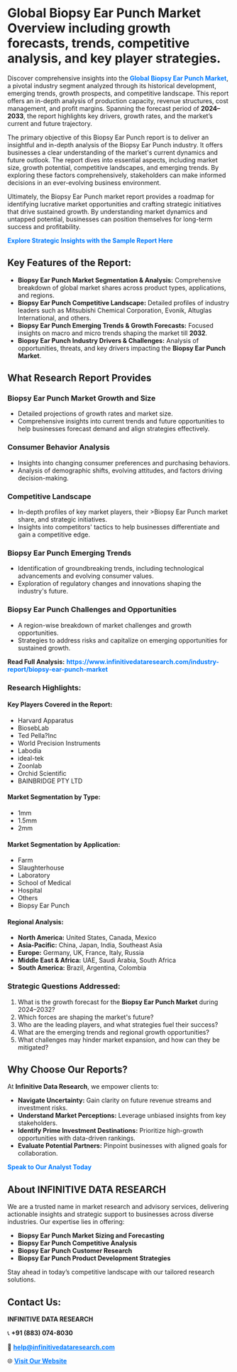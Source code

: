 <h1>Global Biopsy Ear Punch Market Overview including growth forecasts, trends, competitive analysis, and key player strategies.</h1>
<p>
Discover comprehensive insights into the 
<a href="https://www.infinitivedataresearch.com/industry-report/biopsy-ear-punch-market" rel="dofollow" style="color: #007BFF; text-decoration: none;"><strong>Global Biopsy Ear Punch Market</strong></a>, a pivotal industry segment analyzed through its historical development, emerging trends, growth prospects, and competitive landscape. This report offers an in-depth analysis of production capacity, revenue structures, cost management, and profit margins. Spanning the forecast period of <strong>2024–2033</strong>, the report highlights key drivers, growth rates, and the market’s current and future trajectory.
</p>
<p>
The primary objective of this Biopsy Ear Punch report is to deliver an insightful and in-depth analysis of the Biopsy Ear Punch industry. It offers businesses a clear understanding of the market's current dynamics and future outlook. The report dives into essential aspects, including market size, growth potential, competitive landscapes, and emerging trends. By exploring these factors comprehensively, stakeholders can make informed decisions in an ever-evolving business environment.
</p>
<p>
Ultimately, the Biopsy Ear Punch market report provides a roadmap for identifying lucrative market opportunities and crafting strategic initiatives that drive sustained growth. By understanding market dynamics and untapped potential, businesses can position themselves for long-term success and profitability.
</p>
<p>
<a href="https://www.infinitivedataresearch.com/request-sample/reportId=104179" style="color: #007BFF; text-decoration: none;"><strong>Explore Strategic Insights with the Sample Report Here</strong></a>
</p>

<h2>Key Features of the Report:</h2>
<ul>
<li><strong>Biopsy Ear Punch Market Segmentation & Analysis:</strong> Comprehensive breakdown of global market shares across product types, applications, and regions.</li>
<li><strong>Biopsy Ear Punch Competitive Landscape:</strong> Detailed profiles of industry leaders such as Mitsubishi Chemical Corporation, Evonik, Altuglas International, and others.</li>
<li><strong>Biopsy Ear Punch Emerging Trends & Growth Forecasts:</strong> Focused insights on macro and micro trends shaping the market till <strong>2032</strong>.</li>
<li><strong>Biopsy Ear Punch Industry Drivers & Challenges:</strong> Analysis of opportunities, threats, and key drivers impacting the <strong>Biopsy Ear Punch Market</strong>.</li>
</ul>

<h2>What Research Report Provides</h2>
<h3>Biopsy Ear Punch Market Growth and Size</h3>
<ul>
<li>Detailed projections of growth rates and market size.</li>
<li>Comprehensive insights into current trends and future opportunities to help businesses forecast demand and align strategies effectively.</li>
</ul>

<h3>Consumer Behavior Analysis</h3>
<ul>
<li>Insights into changing consumer preferences and purchasing behaviors.</li>
<li>Analysis of demographic shifts, evolving attitudes, and factors driving decision-making.</li>
</ul>

<h3>Competitive Landscape</h3>
<ul>
<li>In-depth profiles of key market players, their >Biopsy Ear Punch market share, and strategic initiatives.</li>
<li>Insights into competitors' tactics to help businesses differentiate and gain a competitive edge.</li>
</ul>

<h3>Biopsy Ear Punch Emerging Trends</h3>
<ul>
<li>Identification of groundbreaking trends, including technological advancements and evolving consumer values.</li>
<li>Exploration of regulatory changes and innovations shaping the industry's future.</li>
</ul>

<h3>Biopsy Ear Punch Challenges and Opportunities</h3>
<ul>
<li>A region-wise breakdown of market challenges and growth opportunities.</li>
<li>Strategies to address risks and capitalize on emerging opportunities for sustained growth.</li>
</ul>
<p><strong>Read Full Analysis:</strong> <a href="https://www.infinitivedataresearch.com/industry-report/biopsy-ear-punch-market" rel="dofollow" style="color: #007BFF; text-decoration: none;"><strong>https://www.infinitivedataresearch.com/industry-report/biopsy-ear-punch-market</strong></a></p>
<h3>Research Highlights:</h3>
<h4>Key Players Covered in the Report:</h4>
<ul><li>Harvard Apparatus</li><li>BiosebLab</li><li>Ted Pella?Inc</li><li>World Precision Instruments</li><li>Labodia</li><li>ideal-tek</li><li>Zoonlab</li><li>Orchid Scientific</li><li>BAINBRIDGE PTY LTD</li></ul>
<h4>Market Segmentation by Type:</h4>
<ul><li>1mm</li><li>1.5mm</li><li>2mm</li></ul>
<h4>Market Segmentation by Application:</h4>
<ul><li>Farm</li><li>Slaughterhouse</li><li>Laboratory</li><li>School of Medical</li><li>Hospital</li><li>Others</li><li>Biopsy Ear Punch</li></ul>

<h4>Regional Analysis:</h4>
<ul>
<li><strong>North America:</strong> United States, Canada, Mexico</li>
<li><strong>Asia-Pacific:</strong> China, Japan, India, Southeast Asia</li>
<li><strong>Europe:</strong> Germany, UK, France, Italy, Russia</li>
<li><strong>Middle East & Africa:</strong> UAE, Saudi Arabia, South Africa</li>
<li><strong>South America:</strong> Brazil, Argentina, Colombia</li>
</ul>

<h3>Strategic Questions Addressed:</h3>
<ol>
<li>What is the growth forecast for the <strong>Biopsy Ear Punch Market</strong> during 2024–2032?</li>
<li>Which forces are shaping the market's future?</li>
<li>Who are the leading players, and what strategies fuel their success?</li>
<li>What are the emerging trends and regional growth opportunities?</li>
<li>What challenges may hinder market expansion, and how can they be mitigated?</li>
</ol>

<h2>Why Choose Our Reports?</h2>
<p>At <strong>Infinitive Data Research</strong>, we empower clients to:</p>
<ul>
<li><strong>Navigate Uncertainty:</strong> Gain clarity on future revenue streams and investment risks.</li>
<li><strong>Understand Market Perceptions:</strong> Leverage unbiased insights from key stakeholders.</li>
<li><strong>Identify Prime Investment Destinations:</strong> Prioritize high-growth opportunities with data-driven rankings.</li>
<li><strong>Evaluate Potential Partners:</strong> Pinpoint businesses with aligned goals for collaboration.</li>
</ul>
<p><a href="https://www.infinitivedataresearch.com/industry-report/biopsy-ear-punch-market" rel="dofollow" style="color: #007BFF; text-decoration: none;"><strong>Speak to Our Analyst Today</strong></a></p>

<h2>About INFINITIVE DATA RESEARCH</h2>
<p>We are a trusted name in market research and advisory services, delivering actionable insights and strategic support to businesses across diverse industries. Our expertise lies in offering:</p>
<ul>
<li><strong>Biopsy Ear Punch Market Sizing and Forecasting</strong></li>
<li><strong>Biopsy Ear Punch Competitive Analysis</strong></li>
<li><strong>Biopsy Ear Punch Customer Research</strong></li>
<li><strong>Biopsy Ear Punch Product Development Strategies</strong></li>
</ul>
<p>Stay ahead in today’s competitive landscape with our tailored research solutions.</p>

<h2>Contact Us:</h2>
<p><strong>INFINITIVE DATA RESEARCH</strong></p>
<p>📞 <strong>+91 (883) 074-8030</strong></p>
<p>📧 <strong><a href="mailto:help@infinitivedataresearch.com" style="color: #007BFF;">help@infinitivedataresearch.com</a></strong></p>
<p>🌐 <strong><a href="https://www.infinitivedataresearch.com" rel="dofollow" style="color: #007BFF;">Visit Our Website</a></strong></p>